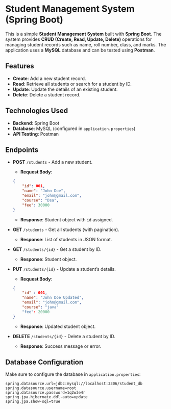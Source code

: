 # Student Management System (Spring Boot)

This is a simple **Student Management System** built with **Spring Boot**. The system provides **CRUD (Create, Read, Update, Delete)** operations for managing student records such as name, roll number, class, and marks. The application uses a **MySQL** database and can be tested using **Postman**.

## Features
- **Create**: Add a new student record.
- **Read**: Retrieve all students or search for a student by ID.
- **Update**: Update the details of an existing student.
- **Delete**: Delete a student record.
  
## Technologies Used
- **Backend**: Spring Boot
- **Database**: MySQL (configured in `application.properties`)
- **API Testing**: Postman

## Endpoints

- **POST** `/students` - Add a new student.
    - **Request Body**:  
    ```json
    {
        "id": 001,
        "name": "John Doe",
        "email": "john@gmail.com",
        "course": "Dsa",
        "fee": 30000
    }
    ```
    - **Response**: Student object with `id` assigned.

- **GET** `/students` - Get all students (with pagination).
    - **Response**: List of students in JSON format.

- **GET** `/students/{id}` - Get a student by ID.
    - **Response**: Student object.

- **PUT** `/students/{id}` - Update a student’s details.
    - **Request Body**:  
    ```json
    {
        "id" : 001,   
        "name": "John Doe Updated",
        "email": "john@gmail.com",
        "course": "java"
        "fee": 20000
    }
    ```
    - **Response**: Updated student object.

- **DELETE** `/students/{id}` - Delete a student by ID.
    - **Response**: Success message or error.

## Database Configuration
Make sure to configure the database in `application.properties`:
```properties
spring.datasource.url=jdbc:mysql://localhost:3306/student_db
spring.datasource.username=root
spring.datasource.password=1q2w3e4r
spring.jpa.hibernate.ddl-auto=update
spring.jpa.show-sql=true
